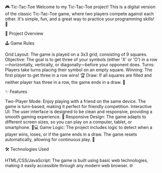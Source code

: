 
🎮 Tic-Tac-Toe
Welcome to my Tic-Tac-Toe project! This is a digital version of the classic Tic-Tac-Toe game, where two players compete against each other. It's simple, fun, and a great way to practice your programming skills! 🚀

🎯 Project Overview

🕹️ Game Rules

Grid Layout: The game is played on a 3x3 grid, consisting of 9 squares.
Objective: The goal is to get three of your symbols (either 'X' or 'O') in a row—horizontally, vertically, or diagonally—before your opponent does.
Turns: Players take turns placing their symbol on an empty square.
Winning: The first player to get three in a row wins! 🏆
Draw: If all squares are filled and neither player has three in a row, the game ends in a draw. 🤝

✨ Features

Two-Player Mode: Enjoy playing with a friend on the same device. The game is turn-based, making it perfect for friendly competition.
Interactive UI: The user interface is designed to be clean and responsive, providing a smooth gaming experience. 🎨
Responsive Design: The game adapts to different screen sizes, so you can play on a computer, tablet, or smartphone. 📱💻
Game Logic: The project includes logic to detect when a player wins, loses, or if the game ends in a draw. The game resets automatically, allowing for continuous play. 🔄

🛠️ Technologies Used

HTML/CSS/JavaScript: The game is built using basic web technologies, making it easily accessible through any modern web browser. 🌐
